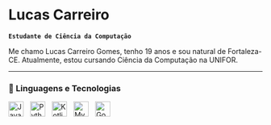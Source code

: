 # Lucas Carreiro

**`Estudante de Ciência da Computação`**

Me chamo Lucas Carreiro Gomes, tenho 19 anos e sou natural de Fortaleza-CE. Atualmente, estou cursando Ciência da Computação na UNIFOR.

---

### 🤖 Linguagens e Tecnologias

<img 
    align="left" 
    alt="Java"
    title="Java" 
    width="30px" 
    style="padding-right: 10px;"
    src="https://cdn.jsdelivr.net/gh/devicons/devicon@latest/icons/java/java-original.svg"
    />
          
<img 
    align="left" 
    alt="Python" 
    title="Python"
    width="30px" 
    style="padding-right: 10px;" 
    src="https://cdn.jsdelivr.net/gh/devicons/devicon@latest/icons/python/python-original.svg" 
/>


  <img 
    align="left" 
    alt="Kotlin" 
    title="Kotlin"
    width="30px" 
    style="padding-right: 10px;" 
    src="https://cdn.jsdelivr.net/gh/devicons/devicon@latest/icons/kotlin/kotlin-original.svg" 
  />
          

<img
    align="left" 
    alt="MySQl" 
    title="MySQL"
    width="30px" 
    style="padding-right: 10px;" 
    src="https://cdn.jsdelivr.net/gh/devicons/devicon@latest/icons/mysql/mysql-original.svg" 
/>


<img 
    align="left" 
    alt="Godot" 
    title=""
    width="30px" 
    style="padding-right: 10px;" 
  src="https://cdn.jsdelivr.net/gh/devicons/devicon@latest/icons/godot/godot-original.svg" />
          
<br/>
<br/>

